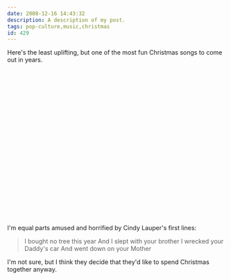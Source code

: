 ```yaml
---
date: 2008-12-16 14:43:32
description: A description of my post.
tags: pop-culture,music,christmas
id: 429
---
```

Here's the least uplifting, but one of the most fun Christmas songs to come out in years.

<object width="425" height="344"><param name="movie" value="http://www.youtube.com/v/My5Bzf0PQhc&hl=en&fs=1"></param><param name="allowFullScreen" value="true"></param><param name="allowscriptaccess" value="always"></param><embed src="http://www.youtube.com/v/My5Bzf0PQhc&hl=en&fs=1" type="application/x-shockwave-flash" allowscriptaccess="always" allowfullscreen="true" width="425" height="344"></embed></object>
<!--more-->
I'm equal parts amused and horrified by Cindy Lauper's first lines:

<blockquote>I bought no tree this year
And I slept with your brother
I wrecked your Daddy's car
And went down on your Mother
</blockquote>

I'm not sure, but I think they decide that they'd like to spend Christmas together anyway.